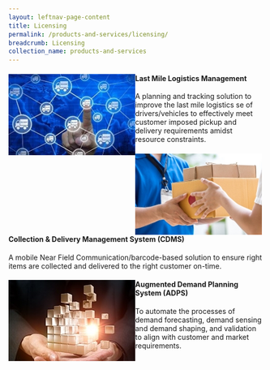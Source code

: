 ```yaml
---
layout: leftnav-page-content
title: Licensing
permalink: /products-and-services/licensing/
breadcrumb: Licensing
collection_name: products-and-services
---
```

<div>
<img src="/images/sme_tech_solution_1.jpg" align="left" style="width:250px;height:160px;">
<h4>Last Mile Logistics Management</h4>
<p>A planning and tracking solution to improve the last mile logistics se of drivers/vehicles to effectively meet customer imposed pickup and delivery requirements amidst resource constraints.</p>
</div>
<div>
<img src="/images/sme_tech_solution_2.jpg" align="left" style="width:250px;height:160px;">
<h4>Collection & Delivery Management System (CDMS)</h4>
<p>A mobile Near Field Communication/barcode-based solution to ensure right items are collected and delivered to the right customer on-time.</p>
</div>
<div>
<img src="/images/sme_tech_solution_3.jpg" align="left" style="width:250px;height:160px;">
<h4>Augmented Demand Planning System (ADPS)</h4>
<p>To automate the processes of demand forecasting, demand sensing and demand shaping, and validation to align with customer and market requirements.</p>
</div>
